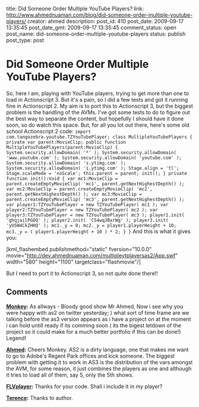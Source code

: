 title: Did Someone Order Multiple YouTube Players?
link: http://www.ahmednuaman.com/blog/did-someone-order-multiple-youtube-players/
creator: ahmed
description: 
post_id: 410
post_date: 2009-09-17 13:35:45
post_date_gmt: 2009-09-17 13:35:45
comment_status: open
post_name: did-someone-order-multiple-youtube-players
status: publish
post_type: post

# Did Someone Order Multiple YouTube Players?

So, here I am, playing with YouTube players, trying to get more than one to load in Actionscript 3. But it's a pain, so I did a few tests and got it running fine in Actionscript 2. My aim is to port this to Actionscript 3, but the biggest problem is the handling of the AVMs. I've got some tests to do to figure out the best way to separate the content, but hopefully I should have it done soon, so do watch this space. But, for all you lot out there, here's some old school Actionscript 2 code: ` import com.tangozebra.youtube.TZYouTubePlayer; class MultipleYouTubePlayers { private var parent:MovieClip; public function MultipleYouTubePlayers(parent:MovieClip) { System.security.allowDomain( '*' ); System.security.allowDomain( 'www.youtube.com' ); System.security.allowDomain( 'youtube.com' ); System.security.allowDomain( 's.ytimg.com' ); System.security.allowDomain( 'i.ytimg.com' ); Stage.align = 'tl'; Stage.scaleMode = 'noScale'; this.parent = parent; init(); } private function init():Void { var mc1:MovieClip = parent.createEmptyMovieClip( 'mc1', parent.getNextHighestDepth() ); var mc2:MovieClip = parent.createEmptyMovieClip( 'mc2', parent.getNextHighestDepth() ); var mc3:MovieClip = parent.createEmptyMovieClip( 'mc3', parent.getNextHighestDepth() ); var player1:TZYouTubePlayer = new TZYouTubePlayer( mc1 ); var player2:TZYouTubePlayer = new TZYouTubePlayer( mc2 ); var player3:TZYouTubePlayer = new TZYouTubePlayer( mc3 ); player1.init( 'ghqjailPGOQ' ); player2.init( 'C54wqJBxrWg' ); player3.init( 'yU5W4CkZHHQ' ); mc1._y = 0; mc2._y = player1.playerHeight + 10; mc3._y = ( player1.playerHeight + 10 ) * 2; } } ` And this is what it gives you: 

[kml_flashembed publishmethod="static" fversion="10.0.0" movie="http://dev.ahmednuaman.com/multipleytplayersas2/App.swf" width="580" height="1100" targetclass="flashmovie"/]

But I need to port it to Actionscript 3, so not quite done there!!

## Comments

**[Monkey](#221 "2009-09-17 21:28:59"):** As allways - Bloody good show Mr Ahmed, Now i see why you were happy with as2 on twitter yesterday; ) what sort of time frame are we talking before the as3 version appears as i have a project on at the moment i can hold untill ready if its comming soon ( its the bigest letdown of the project so it could make for a much better portfolio if this can be done!) Legend!

**[Ahmed](#222 "2009-09-18 07:23:39"):** Cheers Monkey. AS2 is a dirty language, one that makes me want to go to Adobe's Regent Park offices and kick someone. The biggest problem with getting it to work in AS3 is the distribution of the vars amongst the AVM, for some reason, it just combines the players as one and although it tries to load all of them, say 5, only the 5th shows.

**[FLVplayer](#225 "2009-09-22 11:19:32"):** Thanks for your code. Shall i include it in my player?

**[Terence](#227 "2009-09-23 11:09:27"):** Thanks to author.

